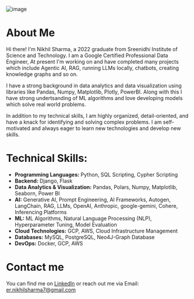 <!---
KirkYagami/KirkYagami is a ✨ special ✨ repository because its `README.md` (this file) appears on your GitHub profile.
You can click the Preview link to take a look at your changes.
![LinkedIn banner](https://user-images.githubusercontent.com/106730135/210165772-977e7977-9204-48ba-b85c-efb70617eb18.png)
--->


![image](https://github.com/user-attachments/assets/494ca5fe-534d-4261-9f41-0cc34c5c5f0c)


# About Me
Hi there! I'm Nikhil Sharma, a 2022 graduate from Sreenidhi Institute of Science and Technology. I am a Google Certified Professional Data Engineer, At present I'm working on and have completed many projects which include Agentic AI, RAG, running LLMs locally, chatbots, creating knowledge graphs and so on.

I have a strong background in data analytics and data visualization using libraries like Pandas, Numpy, Matplotlib, Plotly, PowerBI.
Along with this I have strong undertsanding of ML algorithms and love developing models which solve real world problems.

In addition to my technical skills, I am highly organized, detail-oriented, and have a knack for identifying and solving complex problems. I am self-motivated and always eager to learn new technologies and develop new skills.


# Technical Skills:
- **Programming Languages:** Python, SQL Scripting, Cypher Scripting
- **Backend:** Django, Flask
- **Data Analytics & Visualization:** Pandas, Polars, Numpy, Matplotlib, Seaborn, Power BI
- **AI:** Generative AI, Prompt Engineering, AI Frameworks, Autogen, LangChain, RAG, LLMs, OpenAI, Anthropic, google-gemini, Cohere, Inferencing Platforms
- **ML:** ML Algorithms, Natural Language Processing (NLP), Hyperparameter Tuning, Model Evaluation
- **Cloud Technologies:** GCP, AWS, Cloud Infrastructure Management
- **Databases:** MySQL, PostgreSQL, Neo4J-Graph Database
- **DevOps:** Docker, GCP, AWS

# Contact me
You can find me on [LinkedIn](https://www.linkedin.com/in/-nikhil/) or reach out me via Email: er.nikhilsharma7@gmail.com 
